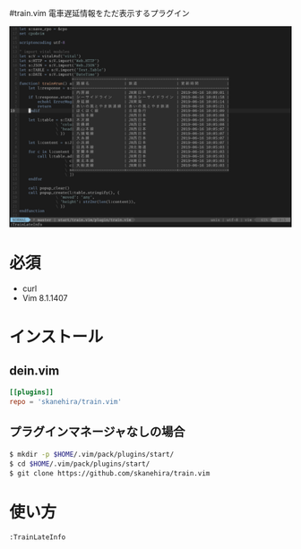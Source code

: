 #train.vim
電車遅延情報をただ表示するプラグイン

![](screenshot.png)

# 必須
- curl
- Vim 8.1.1407

# インストール
## dein.vim
```toml
[[plugins]]
repo = 'skanehira/train.vim'
```

## プラグインマネージャなしの場合
```sh
$ mkdir -p $HOME/.vim/pack/plugins/start/
$ cd $HOME/.vim/pack/plugins/start/
$ git clone https://github.com/skanehira/train.vim
```

# 使い方
```vim
:TrainLateInfo
```
